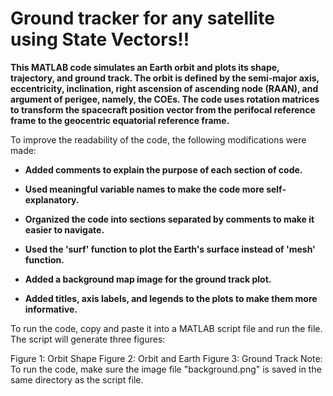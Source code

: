 # Ground tracker for any satellite using State Vectors!!
**This MATLAB code simulates an Earth orbit and plots its shape, trajectory, and ground track. The orbit is defined by the semi-major axis, eccentricity, inclination, right ascension of ascending node (RAAN), and argument of perigee, namely, the COEs. The code uses rotation matrices to transform the spacecraft position vector from the perifocal reference frame to the geocentric equatorial reference frame.**

To improve the readability of the code, the following modifications were made:

+ **Added comments to explain the purpose of each section of code.**

+ **Used meaningful variable names to make the code more self-explanatory.**
+ **Organized the code into sections separated by comments to make it easier to navigate.**
+ **Used the 'surf' function to plot the Earth's surface instead of 'mesh' function.**
+ **Added a background map image for the ground track plot.**
+ **Added titles, axis labels, and legends to the plots to make them more informative.**

To run the code, copy and paste it into a MATLAB script file and run the file. The script will generate three figures:

Figure 1: Orbit Shape
Figure 2: Orbit and Earth
Figure 3: Ground Track
Note: To run the code, make sure the image file "background.png" is saved in the same directory as the script file.
